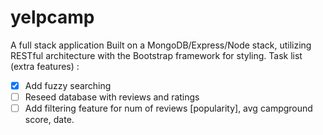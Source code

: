 # yelpcamp
A full stack application Built on a MongoDB/Express/Node stack, utilizing RESTful architecture with the Bootstrap framework for styling.
Task list (extra features) :
- [x] Add fuzzy searching
- [ ] Reseed database with reviews and ratings
- [ ] Add filtering feature for num of reviews [popularity], avg campground score, date. 
